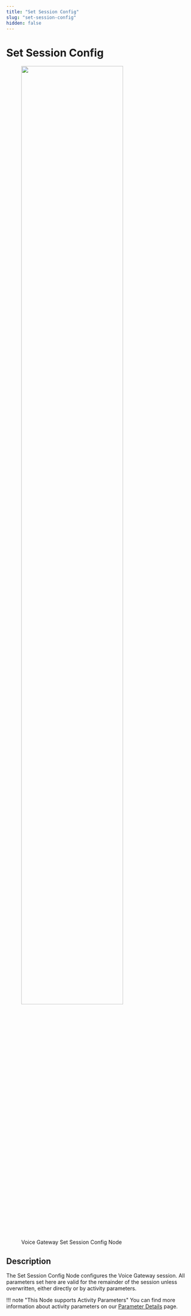 ```yaml
---
title: "Set Session Config"
slug: "set-session-config"
hidden: false
---
```


# Set Session Config

<figure>
  <img class="image-center" src="../../../../../../_assets/ai/build/node-reference/vg/set-session-config.png" width="80%" />
  <figcaption>Voice Gateway Set Session Config Node</figcaption>
</figure>

## Description

The Set Session Config Node configures the Voice Gateway session. All parameters set here are valid for the remainder of the session unless overwritten, either directly or by activity parameters.

!!! note "This Node supports Activity Parameters"
    You can find more information about activity parameters on our [Parameter Details](parameter-details.md) page.